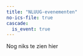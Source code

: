 ```yaml
---
title: "NLUUG-evenementen"
no-ics-file: true
cascade:
  is_event: true
---
```


Nog niks te zien hier
